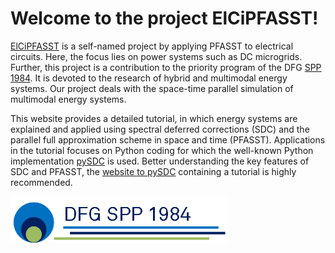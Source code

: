 # Welcome to the project ElCiPFASST!



[ElCiPFASST](https://github.com/lisawim/pyElCiPFASST) is a self-named project by applying PFASST to electrical circuits. Here, the focus lies on power systems such as DC microgrids. Further, this project is a contribution to the priority program of the DFG [SPP 1984](https://www.spp1984.de/). It is devoted to the research of hybrid and multimodal energy systems. Our project deals with the space-time parallel simulation of multimodal energy systems.

This website provides a detailed tutorial, in which energy systems are explained and applied using spectral deferred corrections (SDC) and the parallel full approximation scheme in space and time (PFASST). Applications in the tutorial focuses on Python coding for which the well-known Python implementation [pySDC](https://github.com/Parallel-in-Time/pySDC) is used. Better understanding the key features of SDC and PFASST, the [website to pySDC](https://parallel-in-time.org/pySDC/) containing a tutorial is highly recommended.


![DFG SPP 1984](Logo_DFG_SPP_1984.png)
